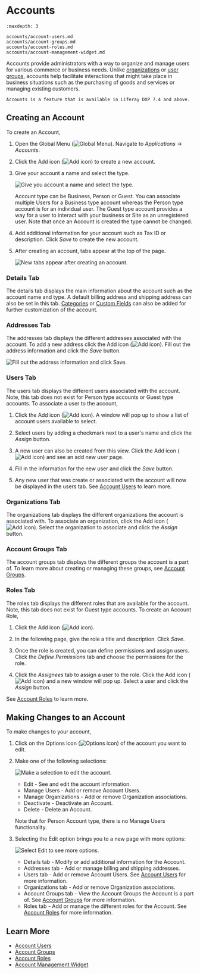 # Accounts

```{toctree}
:maxdepth: 3

accounts/account-users.md
accounts/account-groups.md
accounts/account-roles.md
accounts/account-management-widget.md
```

Accounts provide administrators with a way to organize and manage users for various commerce or business needs. Unlike [organizations](./organizations.html) or [user groups](./user_groups.html), accounts help facilitate interactions that might take place in business situations such as the purchasing of goods and services or managing existing customers.

```{note}
Accounts is a feature that is available in Liferay DXP 7.4 and above.
```

## Creating an Account

To create an Account,

1. Open the Global Menu (![Global Menu](../images/icon-applications-menu.png)). Navigate to *Applications* &rarr; *Accounts*.

1. Click the Add icon (![Add icon](../images/icon-add.png)) to create a new account. 

1. Give your account a name and select the type. 

    ![Give you account a name and select the type.](./accounts/images/01.png)

    Account type can be Business, Person or Guest. You can associate multiple Users for a Business type account whereas the Person type account is for an individual user. The Guest type account provides a way for a user to interact with your business or Site as an unregistered user. Note that once an Account is created the type cannot be changed.

1. Add additional information for your account such as Tax ID or description. Click *Save* to create the new account.

1. After creating an account, tabs appear at the top of the page. 

    ![New tabs appear after creating an account.](./accounts/images/02.png)

### Details Tab

The details tab displays the main information about the account such as the account name and type. A default billing address and shipping address can also be set in this tab. [Categories](../content-authoring-and-management/tags-and-categories/defining-categories-and-vocabularies-for-content.md) or [Custom Fields](../system-administration/configuring-liferay/adding-custom-fields.mdß) can also be added for further customization of the account. 

### Addresses Tab

The addresses tab displays the different addresses associated with the account. To add a new address click the Add icon (![Add icon](../images/icon-add.png)). Fill out the address information and click the *Save* button.

![Fill out the address information and click Save.](./accounts/images/03.png)

### Users Tab

The users tab displays the different users associated with the account. Note, this tab does not exist for Person type accounts or Guest type accounts. To associate a user to the account,

1. Click the Add icon (![Add icon](../images/icon-add.png)). A window will pop up to show a list of account users available to select.

1. Select users by adding a checkmark next to a user's name and click the *Assign* button.

1. A new user can also be created from this view. Click the Add icon (![Add icon](../images/icon-add.png)) and see an add new user page.

1. Fill in the information for the new user and click the *Save* button.

1. Any new user that was create or associated with the account will now be displayed in the users tab. See [Account Users](./accounts/account-users.md) to learn more.

### Organizations Tab

The organizations tab displays the different organizations the account is associated with. To associate an organization, click the Add icon (![Add icon](../images/icon-add.png)). Select the organization to associate and click the *Assign* button.

### Account Groups Tab

The account groups tab displays the different groups the account is a part of. To learn more about creating or managing these groups, see [Account Groups](./accounts/account-groups.md).

### Roles Tab

The roles tab displays the different roles that are available for the account. Note, this tab does not exist for Guest type accounts. To create an Account Role, 

1. Click the Add icon (![Add icon](../images/icon-add.png)). 

1. In the following page, give the role a title and description. Click *Save*.

1. Once the role is created, you can define permissions and assign users. Click the *Define Permissions* tab and choose the permissions for the role. 

1. Click the *Assignees* tab to assign a user to the role. Click the Add icon (![Add icon](../images/icon-add.png)) and a new window will pop up. Select a user and click the *Assign* button.

See [Account Roles](./accounts/account-roles.md) to learn more.

## Making Changes to an Account

To make changes to your account,

1. Click on the Options icon (![Options icon](../images/icon-actions.png)) of the account you want to edit.

1. Make one of the following selections:

    ![Make a selection to edit the account.](./accounts/images/04.png)

    * Edit - See and edit the account information.
    * Manage Users - Add or remove Account Users.
    * Manage Organizations - Add or remove Organization associations.
    * Deactivate - Deactivate an Account.
    * Delete - Delete an Account.

    Note that for Person Account type, there is no Manage Users functionality. 

2. Selecting the Edit option brings you to a new page with more options:

    ![Select Edit to see more options.](./accounts/images/02.png)

    * Details tab - Modify or add additional information for the Account.
    * Addresses tab - Add or manage billing and shipping addresses.
    * Users tab - Add or remove Account Users. See [Account Users](./accounts/account-users.md) for more information.
    * Organizations tab - Add or remove Organization associations.
    * Account Groups tab - View the Account Groups the Account is a part of. See [Account Groups](./accounts/account-groups.md) for more information.
    * Roles tab - Add or manage the different roles for the Account. See [Account Roles](./accounts/account-roles.md) for more information.

## Learn More

- [Account Users](./accounts/account-users.md)
- [Account Groups](./accounts/account-groups.md)
- [Account Roles](./accounts/account-roles.md)
- [Account Management Widget](./accounts/account-management-widget.md)